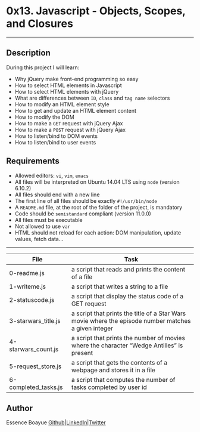 # 0x13. Javascript - Objects, Scopes, and Closures
---
## Description

During this project I will learn:
- Why jQuery make front-end programming so easy
- How to select HTML elements in Javascript
- How to select HTML elements with jQuery
- What are differences between `ID`, `class` and `tag name` selectors
- How to modify an HTML element style
- How to get and update an HTML element content
- How to modify the DOM
- How to make a `GET` request with jQuery Ajax
- How to make a `POST` request with jQuery Ajax
- How to listen/bind to DOM events
- How to listen/bind to user events


## Requirements

- Allowed editors: `vi`, `vim`, `emacs`
- All files will be interpreted on Ubuntu 14.04 LTS using `node` (version 6.10.2)
- All files should end with a new line
- The first line of all files should be exactly `#!/usr/bin/node`
- A `README.md` file, at the root of the folder of the project, is mandatory
- Code should be `semistandard` compliant (version 11.0.0)
- All files must be executable
- Not allowed to use `var`
- HTML should not reload for each action: DOM manipulation, update values, fetch data…

---
File|Task
---|---
0-readme.js | a script that reads and prints the content of a file
1-writeme.js | a script that writes a string to a file
2-statuscode.js | a script that display the status code of a GET request
3-starwars_title.js | a script that prints the title of a Star Wars movie where the episode number matches a given integer
4-starwars_count.js | a script that prints the number of movies where the character “Wedge Antilles” is present
5-request_store.js | a script that gets the contents of a webpage and stores it in a file
6-completed_tasks.js | a script that computes the number of tasks completed by user id


## Author
Essence Boayue [Github](https://github.com/eboayue)|[LinkedIn](https://www.linkedin.com/in/essenceboayue/)|[Twitter](https://twitter.com/girlsaregeeks2)

